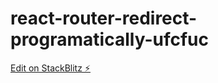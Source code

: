 # react-router-redirect-programatically-ufcfuc

[Edit on StackBlitz ⚡️](https://stackblitz.com/edit/react-router-redirect-programatically-ufcfuc)